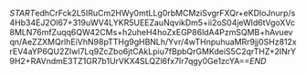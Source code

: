 $START$edhCrFck2L5IRuCm2HWy0mtLLg0rbMCMziSvgrFXQr+eKDloJnurp/s4Hb34EJ2Ol67+319uWV4LYKR5UEEZauNqvikDm5+ii2oS04jeWld6tVgoXVc8MLN76mfZuqq6QW42CMs+h2uheH4hoZxEGP86ldA4PzmSQMB+hAvuevqn/AeZZXMQrlhEiVhN98pTTHg9gHBNLh/Yvr/4wTHnpuhuaMRr9jj0SHz812xrEV4aYP6QU2ZIwl7Lq9ZcZbo6jtCAkLpiu7fBpbQrGMKdeiS5C2qrTHZ+2INrY9H2+RAVndmE3TZ1GR7b1UrVKX4SLQZl6fx7lr7qgy0Ge1zcYA==$END$